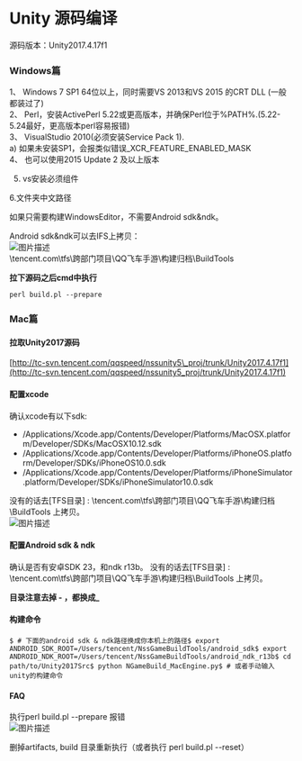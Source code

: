 # Unity 源码编译

源码版本：Unity2017.4.17f1

### Windows篇 <a id="toc0"></a>

1、 Windows 7 SP1 64位以上，同时需要VS 2013和VS 2015 的CRT DLL \(一般都装过了\)  
2、 Perl，安装ActivePerl 5.22或更高版本，并确保Perl位于%PATH%.\(5.22-5.24最好，更高版本perl容易报错\)  
3、 VisualStudio 2010\(必须安装Service Pack 1\).  
a\) 如果未安装SP1，会报类似错误\_XCR\_FEATURE\_ENABLED\_MASK  
4、 也可以使用2015 Update 2 及以上版本

5. vs安装必须组件

6.文件夹中文路径

如果只需要构建WindowsEditor，不需要Android sdk&ndk。

Android sdk&ndk可以去IFS上拷贝：  
![&#x56FE;&#x7247;&#x63CF;&#x8FF0;](http://tapd.oa.com/tfl/captures/2019-04/tapd_10124081_base64_1554864051_20.png)  
\tencent.com\tfs\跨部门项目\QQ飞车手游\构建归档\BuildTools

**拉下源码之后cmd中执行**

```text
perl build.pl --prepare 
```

### Mac篇 <a id="toc1"></a>

#### 拉取Unity2017源码 <a id="toc2"></a>

[http://tc-svn.tencent.com/qqspeed/nssunity5\_proj/trunk/Unity2017.4.17f1](http://tc-svn.tencent.com/qqspeed/nssunity5_proj/trunk/Unity2017.4.17f1)

#### 配置xcode <a id="toc3"></a>

确认xcode有以下sdk:

* /Applications/Xcode.app/Contents/Developer/Platforms/MacOSX.platform/Developer/SDKs/MacOSX10.12.sdk
* /Applications/Xcode.app/Contents/Developer/Platforms/iPhoneOS.platform/Developer/SDKs/iPhoneOS10.0.sdk
* /Applications/Xcode.app/Contents/Developer/Platforms/iPhoneSimulator.platform/Developer/SDKs/iPhoneSimulator10.0.sdk

没有的话去\[TFS目录\] : \tencent.com\tfs\跨部门项目\QQ飞车手游\构建归档\BuildTools 上拷贝。  
![&#x56FE;&#x7247;&#x63CF;&#x8FF0;](http://tapd.oa.com/tfl/captures/2019-04/tapd_10124081_base64_1554864051_20.png)

#### 配置Android sdk & ndk <a id="toc4"></a>

确认是否有安卓SDK 23，和ndk r13b。 没有的话去\[TFS目录\] : \tencent.com\tfs\跨部门项目\QQ飞车手游\构建归档\BuildTools 上拷贝。

**目录注意去掉 - ，都换成\_**

#### 构建命令 <a id="toc5"></a>

```text
$ # 下面的android sdk & ndk路径换成你本机上的路径$ export ANDROID_SDK_ROOT=/Users/tencent/NssGameBuildTools/android_sdk$ export ANDROID_NDK_ROOT=/Users/tencent/NssGameBuildTools/android_ndk_r13b$ cd path/to/Unity2017Src$ python NGameBuild_MacEngine.py$ # 或者手动输入unity的构建命令
```

#### FAQ <a id="toc6"></a>

执行perl build.pl --prepare 报错  
![&#x56FE;&#x7247;&#x63CF;&#x8FF0;](http://tapd.oa.com/tfl/captures/2020-06/tapd_10124081_base64_1591169833_92.png)

删掉artifacts, build 目录重新执行（或者执行 perl build.pl --reset）

